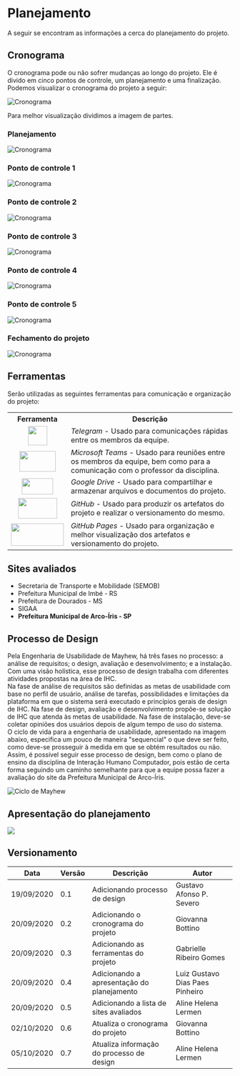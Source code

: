# Planejamento

A seguir se encontram as informações a cerca do planejamento do projeto.

## Cronograma 

O cronograma pode ou não sofrer mudanças ao longo do projeto. Ele é divido em cinco pontos de controle, um planejamento e uma finalização. Podemos visualizar o cronograma do projeto a seguir: 

![Cronograma](/img/cronograma/cronograma.png)


Para melhor visualização dividimos a imagem de partes. 

### Planejamento

![Cronograma](/img/cronograma/cronograma_0.png)


### Ponto de controle 1


![Cronograma](/img/cronograma/cronograma_1.png)


### Ponto de controle 2


![Cronograma](/img/cronograma/cronograma_2.png)


### Ponto de controle 3


![Cronograma](/img/cronograma/cronograma_3.png)


### Ponto de controle 4


![Cronograma](/img/cronograma/cronograma_4.png)


### Ponto de controle 5


![Cronograma](/img/cronograma/cronograma_5.png)


### Fechamento do projeto


![Cronograma](/img/cronograma/cronograma_6.png)


## Ferramentas
Serão utilizadas as seguintes ferramentas para comunicação e organização do projeto:

<table>
  <tr>
    <th>Ferramenta</th>
    <th>Descrição</th>
  </tr>
  <tr>
    <td align="center"><img src="https://i.imgur.com/MbZSwsa.png" width="43" height="43"</td> 
    <td><i>Telegram</i> - Usado para comunicações rápidas entre os membros da equipe.</td>
  </tr>
  <tr>
    <td align="center"><img src="https://i.imgur.com/N1ffmbM.jpg" width="81" height="46"</td>
    <td><i>Microsoft Teams</i> - Usado para reuniões entre os membros da equipe, bem como para a comunicação com o professor da disciplina.</td>
  </tr>
  <tr>
    <td align="center"><img src="https://i.imgur.com/uuumMYH.png" width="70" height="36"</td>
    <td><i>Google Drive</i> - Usado para compartilhar e armazenar arquivos e documentos do projeto.</td>
  </tr>
  <tr>
    <td align="center"><img src="https://i.imgur.com/Ft3ePbi.png" width="87" height="46"</td>
    <td><i>GitHub</i> - Usado para produzir os artefatos do projeto e realizar o versionamento do mesmo.</td>
  </tr>
  <tr>
    <td align="center"><img src="https://res.cloudinary.com/practicaldev/image/fetch/s--cauE2BSf--/c_imagga_scale,f_auto,fl_progressive,h_420,q_auto,w_1000/https://dev-to-uploads.s3.amazonaws.com/i/2ogssyknk854ny56ei6e.jpeg" width="118" height="50"</td>
    <td><i>GitHub Pages</i> - Usado para organização e melhor visualização dos artefatos e versionamento do projeto.</td>
  </tr>
</table>

## Sites avaliados
- Secretaria de Transporte e Mobilidade (SEMOB)
- Prefeitura Municipal de Imbé - RS
- Prefeitura de Dourados - MS
- SIGAA
- **Prefeitura Municipal de Arco-Íris - SP** 


## Processo de Design

Pela Engenharia de Usabilidade de Mayhew, há três fases no processo: a análise de requisitos; o design, avaliação e desenvolvimento; e a instalação. Com uma visão holística, esse processo de design trabalha com diferentes atividades propostas na área de IHC.  
Na fase de análise de requisitos são definidas as metas de usabilidade com base no perfil de usuário, análise de tarefas, possibilidades e limitações da plataforma em que o sistema será executado e princípios gerais de design de IHC. Na fase de design, avaliação e desenvolvimento propõe-se solução de IHC que atenda às metas de usabilidade. Na fase de instalação, deve-se coletar opiniões dos usuários depois de algum tempo de uso do sistema.  
O ciclo de vida para a engenharia de usabilidade, apresentado na imagem abaixo, especifica um pouco de maneira "sequencial" o que deve ser feito, como deve-se prosseguir à medida em que se obtém resultados ou não.
Assim, é possível seguir esse processo de design, bem como o plano de ensino da disciplina de Interação Humano Computador, pois estão de certa forma seguindo um caminho semelhante para que a equipe possa fazer a avaliação do site da Prefeitura Municipal de Arco-Íris.

![Ciclo de Mayhew](/img/Mayhew.png)

## Apresentação do planejamento

[![](http://img.youtube.com/vi/1zWxaRFrJEc/0.jpg)](http://www.youtube.com/watch?v=1zWxaRFrJEc "Apresentação do planejamento ")

## Versionamento

| Data | Versão | Descrição | Autor |
|------|------|------|------|
|19/09/2020|0.1|Adicionando processo de design|Gustavo Afonso P. Severo|
|20/09/2020|0.2|Adicionando o cronograma do projeto|Giovanna Bottino|
|20/09/2020|0.3|Adicionando as ferramentas do projeto|Gabrielle Ribeiro Gomes|
|20/09/2020|0.4|Adicionando a apresentação do planejamento|Luiz Gustavo Dias Paes Pinheiro|
|20/09/2020|0.5|Adicionando a lista de sites avaliados|Aline Helena Lermen|
|02/10/2020|0.6|Atualiza o cronograma do projeto|Giovanna Bottino|
|05/10/2020|0.7|Atualiza informação do processo de design|Aline Helena Lermen|


